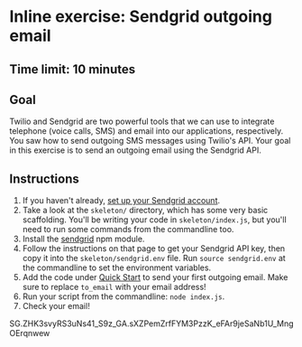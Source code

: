 # Inline exercise: Sendgrid outgoing email
## Time limit: 10 minutes

## Goal

Twilio and Sendgrid are two powerful tools that we can use to integrate
telephone (voice calls, SMS) and email into our applications, respectively. You
saw how to send outgoing SMS messages using Twilio's API. Your goal in this
exercise is to send an outgoing email using the Sendgrid API.

## Instructions

1. If you haven't already, [set up your Sendgrid account](../warmup).
1. Take a look at the `skeleton/` directory, which has some very basic
   scaffolding. You'll be writing your code in `skeleton/index.js`, but you'll
   need to run some commands from the commandline too.
1. Install the [sendgrid](https://github.com/sendgrid/sendgrid)
   npm module.
1. Follow the instructions on that page to get your Sendgrid API key, then copy
   it into the `skeleton/sendgrid.env` file. Run `source sendgrid.env` at the
   commandline to set the environment variables.
1. Add the code under [Quick
   Start](https://github.com/sendgrid/sendgrid-nodejs#quick-start) to send your
   first outgoing email. Make sure to replace `to_email` with your email
   address!
1. Run your script from the commandline: `node index.js`.
1. Check your email!

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


